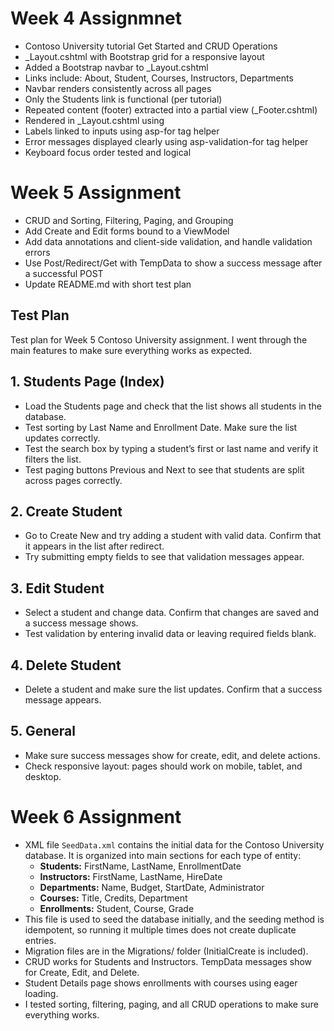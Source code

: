 ﻿# Week 4 Assignmnet 

- Contoso University tutorial Get Started and CRUD Operations
- _Layout.cshtml with Bootstrap grid for a responsive layout
- Added a Bootstrap navbar to _Layout.cshtml
- Links include: About, Student, Courses, Instructors, Departments
- Navbar renders consistently across all pages
- Only the Students link is functional (per tutorial)
- Repeated content (footer) extracted into a partial view (_Footer.cshtml)
- Rendered in _Layout.cshtml using <partial name="_Footer" />
- Labels linked to inputs using asp-for tag helper
- Error messages displayed clearly using asp-validation-for tag helper
- Keyboard focus order tested and logical

# Week 5 Assignment 

- CRUD and Sorting, Filtering, Paging, and Grouping
- Add Create and Edit forms bound to a ViewModel
- Add data annotations and client-side validation, and handle validation errors
- Use Post/Redirect/Get with TempData to show a success message after a successful POST
- Update README.md with short test plan

## Test Plan
Test plan for Week 5 Contoso University assignment. I went through 
the main features to make sure everything works as expected.

## 1. Students Page (Index)
- Load the Students page and check that the list shows all students in the database.  
- Test sorting by Last Name and Enrollment Date. Make sure the list updates correctly.  
- Test the search box by typing a student’s first or last name and verify it filters the list.  
- Test paging buttons Previous and Next to see that students are split across pages correctly.

## 2. Create Student
- Go to Create New and try adding a student with valid data. Confirm that it appears in the list after redirect.  
- Try submitting empty fields to see that validation messages appear.

## 3. Edit Student
- Select a student and change data. Confirm that changes are saved and a success message shows.  
- Test validation by entering invalid data or leaving required fields blank.

## 4. Delete Student
- Delete a student and make sure the list updates. Confirm that a success message appears.

## 5. General
- Make sure success messages show for create, edit, and delete actions.  
- Check responsive layout: pages should work on mobile, tablet, and desktop.

# Week 6 Assignment
- XML file `SeedData.xml` contains the initial data for the Contoso University database. It is organized 
  into main sections for each type of entity:
  - **Students:** FirstName, LastName, EnrollmentDate
  - **Instructors:** FirstName, LastName, HireDate
  - **Departments:** Name, Budget, StartDate, Administrator
  - **Courses:** Title, Credits, Department
  - **Enrollments:** Student, Course, Grade
- This file is used to seed the database initially, and the seeding method is idempotent, so running it 
  multiple times does not create duplicate entries.
- Migration files are in the Migrations/ folder (InitialCreate is included).
- CRUD works for Students and Instructors. TempData messages show for Create, Edit, and Delete.
- Student Details page shows enrollments with courses using eager loading.
- I tested sorting, filtering, paging, and all CRUD operations to make sure everything works.